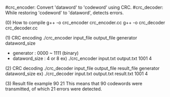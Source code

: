 #crc_encoder: Convert 'dataword' to 'codeword' using CRC.
#crc_decoder: While restoring 'codeword' to 'dataword', detects errors.

(0) How to compile
g++ -o crc_encoder crc_encoder.cc
g++ -o crc_decoder crc_decoder.cc

(1) CRC encoding
./crc_encoder input_file output_file generator dataword_size 
* generator : 0000 ~ 1111 (binary)
* dataword_size : 4 or 8
ex) ./crc_encoder input.txt output.txt 1001 4

(2) CRC decoding
./crc_decoder input_file output_file result_file generator dataword_size
ex) ./crc_decoder input.txt output.txt result.txt 1001 4

(3) Result file example
90 21
This means that 90 codewords were transmitted, of which 21 errors were detected.
